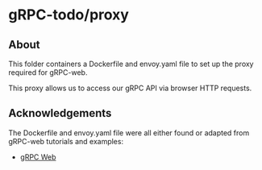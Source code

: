 # gRPC-todo/proxy
## About
This folder containers a Dockerfile and envoy.yaml file to set up the proxy required for gRPC-web.

This proxy allows us to access our gRPC API via browser HTTP requests.

## Acknowledgements
The Dockerfile and envoy.yaml file were all either found or adapted from gRPC-web tutorials and examples:
- [gRPC Web](https://grpc.io/docs/platforms/web/basics/)